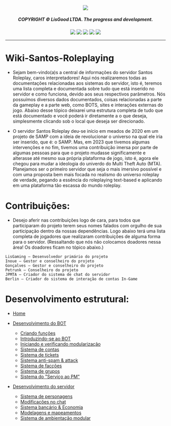 <p align="center">
  <img src="https://media.discordapp.net/attachments/1077814640513384448/1156786264335454249/santos-bot-wallpaper.png"> 
</p><div align="center">
  <h5>COPYRIGHT © LisGood LTDA. The progress and development.</h4>
</div>

<div align="center">
  <img src="https://img.shields.io/badge/OS-Windows-blue?logo=windows&logoColor=white">
  <img src="https://img.shields.io/badge/Made_with-JavaScript-blue?logo=javascript&logoColor=white">
  <img src="https://img.shields.io/badge/Node.js->=12-blue?logo=node.js&logoColor=white">
  <img src="https://img.shields.io/badge/MySQL->=2.18.1-blue?logo=mysql&logoColor=white">
  <img src="https://img.shields.io/badge/Lua->=2.18.1-blue?logo=lua&logoColor=white">
</div>

<hr>

# Wiki-Santos-Roleplaying

- Sejam bem-vindo(a)s a central de informações do servidor Santos Roleplay, caros interpretadores! Aqui nós realizaremos todas as documentações relacionadas aos sistemas do servidor, isto é, teremos uma lista completa e documentada sobre tudo que está inserido no servidor e como funciona, devido aos seus respectivos parâmetros. Nós possuímos diversos dados documentados, coisas relacionadas a parte da gameplay e a parte web, como BOTS, sites e interações externas do jogo. Abaixo desse tópico deixarei uma estrutura completa de tudo que está documentado e você poderá ir diretamente a o que deseja, simplesmente clicando sob o local que deseja ser direcionado.

- O servidor Santos Roleplay deu-se início em meados de 2020 em um projeto de SAMP com a ideia de revolucionar o universo na qual ele iria ser inserido, que é: o SAMP. Mas, em 2023 que tivemos algumas intervenções e no fim, tivemos uma contribuição imersa por parte de algumas pessoas para que o projeto mudasse significamente e alterasse até mesmo sua própria plataforma de jogo, isto é, agora ele chegou para mudar a ideologia do univerdo do Multi Theft Auto (MTA). Planejamos ser o primeiro servidor que seja o mais imersivo possível e com uma proposta bem mais focada no realismo do universo roleplay de verdade, pegando a essência do roleplaying text-based e aplicando em uma plataforma tão escassa do mundo roleplay. 

# Contribuições:
- Desejo aferir nas contribuições logo de cara, para todos que participaram do projeto terem seus nomes falados com orgulho de sua participação dentro da nossas dependências. Logo abaixo terá uma lista completa de jogadores que realizaram contribuições de alguma forma para o servidor. (Ressaltando que nós não colocamos doadores nessa área! Os doadores ficam no tópico abaixo.)

```
LisGaming — Desenvolvedor primário do projeto
Inoue — Gestor e conselheiro do projeto
Gonçalves — Gestor e conselheiro do projeto
Petrunk — Conselheiro do projeto
JPMTA — Criador do sistema de chat do servidor
Berlin — Criador do sistema de interação de contas In-Game
```

# Desenvolvimento estrutural:
- [Home](https://github.com/userLisG/wiki-roleplaying-bot/wiki)
- [Desenvolvimento do BOT](https://pages.github.com/)
  * [Criando funções](https://pages.github.com/)
  * [Introduzindo-se ao BOT](https://pages.github.com/)
  * [Iniciando e verificando modularização](https://pages.github.com/)
  * [Sistema de contas](https://pages.github.com/)
  * [Sistema de tickets](https://pages.github.com/)
  * [Sistema anti-spam & attack](https://pages.github.com/)
  * [Sistema de facções](https://pages.github.com/)
  * [Sistema de grupos](https://pages.github.com/)
  * [Sistema do "Serviço ao PM"](https://pages.github.com/)
  
- [Desenvolvimento do servidor](https://pages.github.com/)
  * [Sistema de personagens](https://pages.github.com/)
  * [Modificações no chat](https://pages.github.com/)
  * [Sistema bancário & Economia](https://pages.github.com/)
  * [Modelagens e mapeamentos](https://pages.github.com/)
  * [Sistema de ambientação modular](https://pages.github.com/)
